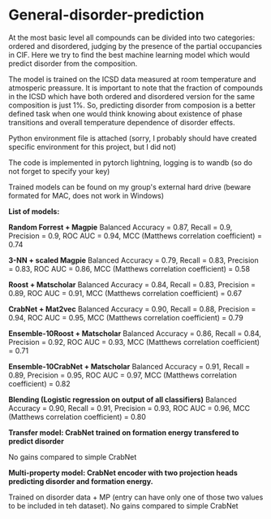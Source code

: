 # General-disorder-prediction
At the most basic level all compounds can be divided into two categories: ordered and disordered, judging by the presence of the partial occupancies in CIF. Here we try to find the best machine learning model which would predict disorder from the composition.

The model is trained on the ICSD data measured at room temperature and atmosperic preassure. It is important to note that the fraction of compounds in the ICSD which have both ordered and disordered version for the same composition is just 1%. So, predicting disorder from composion is a better defined task when one would think knowing about existence of phase transitions and overall temperature dependence of disorder effects.

Python environment file is attached (sorry, I probably should have created specific environment for this project, but I did not)

The code is implemented in pytorch lightning, logging is to wandb (so do not forget to specify your key)

Trained models can be found on my group's external hard drive (beware formated for MAC, does not work in Windows)


**List of models:**

**Random Forrest + Magpie**
 Balanced Accuracy = 0.87, Recall = 0.9, Precision = 0.9, ROC AUC = 0.94, MCC (Matthews correlation coefficient) = 0.74
 
**3-NN + scaled Magpie**
Balanced Accuracy = 0.79, Recall = 0.83, Precision = 0.83, ROC AUC = 0.86, MCC (Matthews correlation coefficient) = 0.58

**Roost + Matscholar**
Balanced Accuracy = 0.84, Recall = 0.83, Precision = 0.89, ROC AUC = 0.91, MCC (Matthews correlation coefficient) = 0.67

**CrabNet + Mat2vec**
Balanced Accuracy = 0.90, Recall = 0.88, Precision = 0.94, ROC AUC = 0.95, MCC (Matthews correlation coefficient) = 0.79

**Ensemble-10Roost + Matscholar**
Balanced Accuracy = 0.86, Recall = 0.84, Precision = 0.92, ROC AUC = 0.93, MCC (Matthews correlation coefficient) = 0.71

**Ensemble-10CrabNet + Matscholar**
Balanced Accuracy = 0.91, Recall = 0.89, Precision = 0.95, ROC AUC = 0.97, MCC (Matthews correlation coefficient) = 0.82

**Blending (Logistic regression on output of all classifiers)**
Balanced Accuracy = 0.90, Recall = 0.91, Precision = 0.93, ROC AUC = 0.96, MCC (Matthews correlation coefficient) = 0.80

**Transfer model: CrabNet trained on formation energy transfered to predict disorder**

No gains compared to simple CrabNet

**Multi-property model: CrabNet encoder with two projection heads predicting disorder and formation energy.**

Trained on disorder data + MP (entry can have only one of those two values to be included in teh dataset). No gains compared to simple CrabNet

